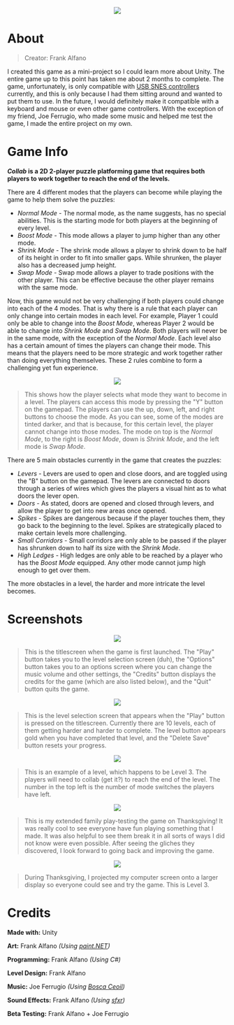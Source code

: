 <p align="center">
  <img src="https://github.com/Quasake/Collab/blob/master/Pictures/title.png">
</p>

# About
> Creator: Frank Alfano

I created this game as a mini-project so I could learn more about Unity. The entire game up to this point has taken me about 2 months to complete. The game, unfortunately, is only compatible with [USB SNES controllers](https://www.walmart.com/ip/2-Pack-Classic-SNES-USB-Controller-Gamepad-iNNEXT-USB-PC-Wired-Game-Controller-Joysticks-for-Windows-PC-MAC-Linux-Retro-Pie/123050310?wmlspartner=wlpa&selectedSellerId=13020&adid=22222222227307607253&wl0=&wl1=g&wl2=c&wl3=381293052190&wl4=pla-814971603516&wl5=9003709&wl6=&wl7=&wl8=&wl9=pla&wl10=120820835&wl11=online&wl12=123050310&veh=sem&gclid=CjwKCAiA5o3vBRBUEiwA9PVzaqzJxkd57LYSh2J-_ZOTjUHsD1hpYGpB9p98-Vmw1OxfHorRrKI5RRoC0IkQAvD_BwE "2 Pack Classic SNES USB Controller Gamepad") currently, and this is only because I had them sitting around and wanted to put them to use. In the future, I would definitely make it compatible with a keyboard and mouse or even other game controllers. With the exception of my friend, Joe Ferrugio, who made some music and helped me test the game, I made the entire project on my own.

# Game Info
***Collab* is a 2D 2-player puzzle platforming game that requires both players to work together to reach the end of the levels.**

There are 4 different modes that the players can become while playing the game to help them solve the puzzles:

- *Normal Mode* - The normal mode, as the name suggests, has no special abilities. This is the starting mode for both players at the beginning of every level.
- *Boost Mode* - This mode allows a player to jump higher than any other mode.
- *Shrink Mode* - The shrink mode allows a player to shrink down to be half of its height in order to fit into smaller gaps. While shrunken, the player also has a decreased jump height.
- *Swap Mode* - Swap mode allows a player to trade positions with the other player. This can be effective because the other player remains with the same mode.

Now, this game would not be very challenging if both players could change into each of the 4 modes. That is why there is a rule that each player can only change into certain modes in each level. For example, Player 1 could only be able to change into the *Boost Mode*, whereas Player 2 would be able to change into *Shrink Mode* and *Swap Mode*. Both players will never be in the same mode, with the exception of the *Normal Mode*. Each level also has a certain amount of times the players can change their mode. This means that the players need to be more strategic and work together rather than doing everything themselves. These 2 rules combine to form a challenging yet fun experience.

<p align="center">
  <img src="https://github.com/Quasake/Collab/blob/master/Pictures/modeselectmenu.png">
</p>

> This shows how the player selects what mode they want to become in a level. The players can access this mode by pressing the "Y" button on the gamepad. The players can use the up, down, left, and right buttons to choose the mode. As you can see, some of the modes are tinted darker, and that is because, for this certain level, the player cannot change into those modes. The mode on top is the *Normal Mode*, to the right is *Boost Mode*, down is *Shrink Mode*, and the left mode is *Swap Mode*.

There are 5 main obstacles currently in the game that creates the puzzles: 

- *Levers* - Levers are used to open and close doors, and are toggled using the "B" button on the gamepad. The levers are connected to doors through a series of wires which gives the players a visual hint as to what doors the lever open.
- *Doors* - As stated, doors are opened and closed through levers, and allow the player to get into new areas once opened.
- *Spikes* - Spikes are dangerous because if the player touches them, they go back to the beginning to the level. Spikes are strategically placed to make certain levels more challenging.
- *Small Corridors* - Small corridors are only able to be passed if the player has shrunken down to half its size with the *Shrink Mode*.
- *High Ledges* - High ledges are only able to be reached by a player who has the *Boost Mode* equipped. Any other mode cannot jump high enough to get over them.

The more obstacles in a level, the harder and more intricate the level becomes.

# Screenshots
<p align="center">
  <img src="https://github.com/Quasake/Collab/blob/master/Pictures/titlescreen.png">
</p>

> This is the titlescreen when the game is first launched. The "Play" button takes you to the level selection screen (duh), the "Options" button takes you to an options screen where you can change the music volume and other settings, the "Credits" button displays the credits for the game (which are also listed below), and the "Quit" button quits the game.

<p align="center">
  <img src="https://github.com/Quasake/Collab/blob/master/Pictures/levelselectmenu.png">
</p>

> This is the level selection screen that appears when the "Play" button is pressed on the titlescreen. Currently there are 10 levels, each of them getting harder and harder to complete. The level button appears gold when you have completed that level, and the "Delete Save" button resets your progress.

<p align="center">
  <img src="https://github.com/Quasake/Collab/blob/master/Pictures/level3ingame.png">
</p>

> This is an example of a level, which happens to be Level 3. The players will need to collab (get it?) to reach the end of the level. The number in the top left is the number of mode switches the players have left.

<p align="center">
  <img src="https://github.com/Quasake/Collab/blob/master/Pictures/20191128_180835.jpg">
</p>

> This is my extended family play-testing the game on Thanksgiving! It was really cool to see everyone have fun playing something that I made. It was also helpful to see them break it in all sorts of ways I did not know were even possible.  After seeing the gliches they discovered, I look forward to going back and improving the game.  

<p align="center">
  <img src="https://github.com/Quasake/Collab/blob/master/Pictures/unnamed.jpg">
</p>

> During Thanksgiving, I projected my computer screen onto a larger display so everyone could see and try the game. This is Level 3.

# Credits
**Made with:** Unity

**Art:** Frank Alfano *(Using [paint.NET](https://www.getpaint.net/download.html "paint.NET Website"))*

**Programming:** Frank Alfano *(Using C#)*

**Level Design:** Frank Alfano

**Music:** Joe Ferrugio *(Using [Bosca Ceoil](https://boscaceoil.net/ "Bosca Ceoil Website"))*

**Sound Effects:** Frank Alfano *(Using [sfxr](http://www.drpetter.se/project_sfxr.html "sfxr Website"))*

**Beta Testing:** Frank Alfano + Joe Ferrugio
